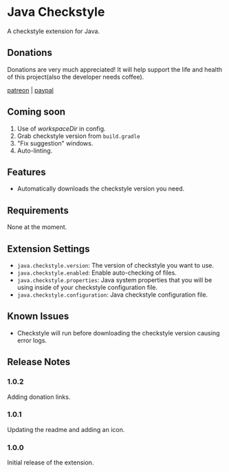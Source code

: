 # Java Checkstyle

A checkstyle extension for Java.

## Donations

Donations are very much appreciated! It will help support the life and health of this project(also the developer needs coffee).

[patreon](https://www.patreon.com/thomhemenway) | [paypal](https://paypal.me/pools/c/8ehVmR9sav)

## Coming soon

1. Use of *workspaceDir* in config.
2. Grab checkstyle version from `build.gradle`
2. "Fix suggestion" windows.
3. Auto-linting.

## Features

* Automatically downloads the checkstyle version you need.

## Requirements

None at the moment.

## Extension Settings

* `java.checkstyle.version`: The version of checkstyle you want to use.
* `java.checkstyle.enabled`: Enable auto-checking of files.
* `java.checkstyle.properties`: Java system properties that you will be using inside of your checkstyle configuration file.
* `java.checkstyle.configuration`: Java checkstyle configuration file.

## Known Issues

* Checkstyle will run before downloading the checkstyle version causing error logs.

## Release Notes

### 1.0.2

Adding donation links.

### 1.0.1

Updating the readme and adding an icon.

### 1.0.0

Initial release of the extension.

